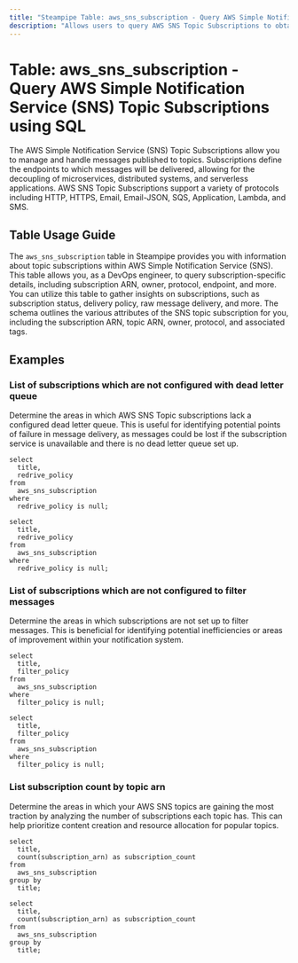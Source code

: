 ```yaml
---
title: "Steampipe Table: aws_sns_subscription - Query AWS Simple Notification Service (SNS) Topic Subscriptions using SQL"
description: "Allows users to query AWS SNS Topic Subscriptions to obtain detailed information about each subscription, including subscription ARN, owner, protocol, endpoint, and more."
---
```


# Table: aws_sns_subscription - Query AWS Simple Notification Service (SNS) Topic Subscriptions using SQL

The AWS Simple Notification Service (SNS) Topic Subscriptions allow you to manage and handle messages published to topics. Subscriptions define the endpoints to which messages will be delivered, allowing for the decoupling of microservices, distributed systems, and serverless applications. AWS SNS Topic Subscriptions support a variety of protocols including HTTP, HTTPS, Email, Email-JSON, SQS, Application, Lambda, and SMS.

## Table Usage Guide

The `aws_sns_subscription` table in Steampipe provides you with information about topic subscriptions within AWS Simple Notification Service (SNS). This table allows you, as a DevOps engineer, to query subscription-specific details, including subscription ARN, owner, protocol, endpoint, and more. You can utilize this table to gather insights on subscriptions, such as subscription status, delivery policy, raw message delivery, and more. The schema outlines the various attributes of the SNS topic subscription for you, including the subscription ARN, topic ARN, owner, protocol, and associated tags.

## Examples

### List of subscriptions which are not configured with dead letter queue
Determine the areas in which AWS SNS Topic subscriptions lack a configured dead letter queue. This is useful for identifying potential points of failure in message delivery, as messages could be lost if the subscription service is unavailable and there is no dead letter queue set up.

```sql+postgres
select
  title,
  redrive_policy
from
  aws_sns_subscription
where
  redrive_policy is null;
```

```sql+sqlite
select
  title,
  redrive_policy
from
  aws_sns_subscription
where
  redrive_policy is null;
```

### List of subscriptions which are not configured to filter messages
Determine the areas in which subscriptions are not set up to filter messages. This is beneficial for identifying potential inefficiencies or areas of improvement within your notification system.

```sql+postgres
select
  title,
  filter_policy
from
  aws_sns_subscription
where
  filter_policy is null;
```

```sql+sqlite
select
  title,
  filter_policy
from
  aws_sns_subscription
where
  filter_policy is null;
```

### List subscription count by topic arn
Determine the areas in which your AWS SNS topics are gaining the most traction by analyzing the number of subscriptions each topic has. This can help prioritize content creation and resource allocation for popular topics.

```sql+postgres
select
  title,
  count(subscription_arn) as subscription_count
from
  aws_sns_subscription
group by
  title;
```

```sql+sqlite
select
  title,
  count(subscription_arn) as subscription_count
from
  aws_sns_subscription
group by
  title;
```